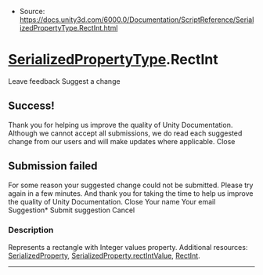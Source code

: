 * Source: https://docs.unity3d.com/6000.0/Documentation/ScriptReference/SerializedPropertyType.RectInt.html

#  [SerializedPropertyType](https://docs.unity3d.com/6000.0/Documentation/ScriptReference/SerializedPropertyType.html).RectInt
Leave feedback
Suggest a change
## Success!
Thank you for helping us improve the quality of Unity Documentation. Although we cannot accept all submissions, we do read each suggested change from our users and will make updates where applicable.
Close
## Submission failed
For some reason your suggested change could not be submitted. Please <a>try again</a> in a few minutes. And thank you for taking the time to help us improve the quality of Unity Documentation.
Close
Your name Your email Suggestion* Submit suggestion
Cancel
### Description
Represents a rectangle with Integer values property.
Additional resources: [SerializedProperty](https://docs.unity3d.com/6000.0/Documentation/ScriptReference/SerializedProperty.html), [SerializedProperty.rectIntValue](https://docs.unity3d.com/6000.0/Documentation/ScriptReference/SerializedProperty-rectIntValue.html), [RectInt](https://docs.unity3d.com/6000.0/Documentation/ScriptReference/RectInt.html).
* * *
